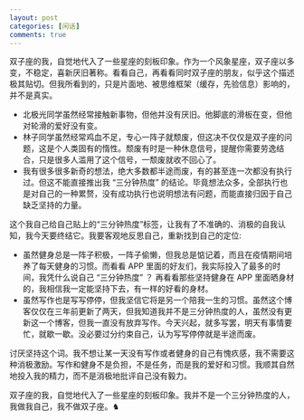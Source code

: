 ```yaml
---
layout: post
categories: [闲话]
comments: true
---
```


双子座的我，自觉地代入了一些星座的刻板印象。作为一个风象星座，双子座以多变，不稳定，喜新厌旧著称。看看自己，再看看同时双子座的朋友，似乎这个描述极其贴切。但我所看到的，只是片面地、被思维框架（缓存，先验信息）影响的，并不是真实。



* 北极光同学虽然经常接触新事物，但他并没有厌旧。他脚底的滑板在变，但他对轮滑的爱好没有变。
* 林子同学虽然经常鸡血不足，专心一阵子就颓废，但这决不仅仅是双子座的问题，这是个人类固有的惰性。颓废有时是一种休息信号，提醒你需要劳逸结合，只是很多人滥用了这个信号，一颓废就收不回心了。
* 我有很多很多新奇的想法，绝大多数都半途而废，有的甚至连一次都没有执行过。但这不能直接推出我 “三分钟热度” 的结论。毕竟想法众多，全部执行也是对自己的一种累赘，没有成功执行也说明想法有问题，而能直接归因于自己缺乏坚持的力量。



这个我自己给自己贴上的“三分钟热度”标签，让我有了不准确的、消极的自我认知，我今天要终结它。我要客观地反思自己，重新找到自己的定位:

* 虽然健身总是一阵子积极，一阵子偷懒，但我总是惦记着，而且在疫情期间培养了每天健身的习惯。而看看 APP 里面的好友们，我实际投入了最多的时间，我凭什么说自己 “三分钟热度” ？ 再看看那些坚持健身在 APP 里面晒身材的，我相信我一定能坚持下去，有一样的好看的身材。
* 虽然写作也是写写停停，但我坚信它将是另一个陪我一生的习惯。虽然这个博客仅仅在三年前更新了两天，但我知道我并不是三分钟热度的人，虽然没有更新这一个博客，但我一直没有放弃写作。今天兴起，就多写罢，明天有事情要忙，就歇一歇。没必要过分约束自己，认为写写停停就是半途而废。

讨厌坚持这个词。我不想让某一天没有写作或者健身的自己有愧疚感，我不需要这种消极激励。写作和健身不是负担，不是任务，而是我的爱好和习惯。我顺其自然地投入我的精力，而不是消极地批评自己没有毅力。



双子座的我，自觉地代入了一些星座的刻板印象。我并不是一个三分钟热度的人，我做我自己，我不做双子座。♞
